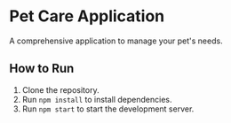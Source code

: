 # Pet Care Application
A comprehensive application to manage your pet's needs.

## How to Run
1. Clone the repository.
2. Run `npm install` to install dependencies.
3. Run `npm start` to start the development server.
